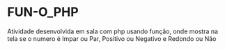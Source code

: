 # FUN-O_PHP
Atividade desenvolvida em sala com php usando função, onde mostra na tela se o numero é Impar ou Par, Positivo ou Negativo e Redondo ou Não
